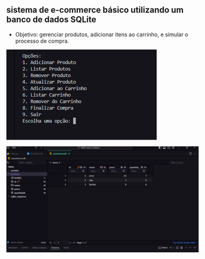 ## sistema de e-commerce básico utilizando um banco de dados SQLite
-  Objetivo:  gerenciar produtos, adicionar itens ao carrinho, e simular o processo de compra.

![Alt ou título da imagem](/IMAGES/imagem1.png)

![Alt ou título da imagem](/IMAGES/imagem2.png)